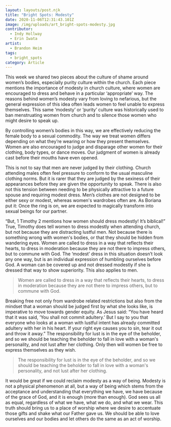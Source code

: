 ```yaml
---
layout: layouts/post.njk
title: "Bright Spots: Modesty"
date: 2020-11-06T12:31:43.101Z
image: /img/uploads/art_bright-spots-modesty.jpg
contributor:
  - Indy Hollway
  - Erin Iwata
artist:
  - Brandon Heim
tags:
  - bright_spots
category: Article
---
```

This week we shared two pieces about the culture of shame around women’s bodies, especially purity culture within the church. Each piece mentions the importance of modesty in church culture, where women are encouraged to dress and behave in a particular ‘appropriate’ way. The reasons behind women’s modesty vary from loving to nefarious, but the general expression of this idea often leads women to feel unable to express themselves. This same ‘modesty’ or ‘purity’ culture was historically used to ban menstruating women from church and to silence those women who might desire to speak up.

By controlling women’s bodies in this way, we are effectively reducing the female body to a sexual commodity. The way we treat women differs depending on what they’re wearing or how they present themselves. Women are also encouraged to judge and disparage other women for their clothing, body types, or dance moves. Our judgment of women is already cast before their mouths have even opened.

This is not to say that men are never judged by their clothing. Church attending males often feel pressure to conform to the usual masculine clothing norms. But it is rarer that they are judged by the sexiness of their appearances before they are given the opportunity to speak. There is also not this tension between needing to be physically attractive to a future spouse and requiring modest dress. Men’s clothes are not designed to be either sexy or modest, whereas women's wardrobes often are. As Boriana put it: Once the ring is on, we are expected to magically transform into sexual beings for our partner.

“But, 1 Timothy 2 mentions how women should dress modestly! It’s biblical!” True, Timothy does tell women to dress modestly when attending church, but not because they are distracting lustful men. Not because there is something wrong with women's bodies, or that they should be hidden from wandering eyes. Women are called to dress in a way that reflects their hearts, to dress in moderation because they are not there to impress others, but to commune with God. The ‘modest’ dress in this situation doesn’t look any one way, but is an individual expression of humbling ourselves before God. A woman can be covered up and not dressed modestly if she is dressed that way to show superiority. This also applies to men.

> Women are called to dress in a way that reflects their hearts, to dress in moderation because they are not there to impress others, but to commune with God.

Breaking free not only from wardrobe related restrictions but also from the mindset that a woman should be judged first by what she looks like, is imperative to move towards gender equity. As Jesus said: “You have heard that it was said, ‘You shall not commit adultery.’ But I say to you that everyone who looks at a woman with lustful intent has already committed adultery with her in his heart. If your right eye causes you to sin, tear it out and throw it away.” The responsibility for lust is in the eye of the beholder, and so we should be teaching the beholder to fall in love with a woman's personality, and not lust after her clothing. Only then will women be free to express themselves as they wish.

> The responsibility for lust is in the eye of the beholder, and so we should be teaching the beholder to fall in love with a woman's personality, and not lust after her clothing.

It would be great if we could reclaim modesty as a way of being. Modesty is not a physical phenomenon at all, but a way of being which stems from the acceptance and understanding that everything we have, we have because of the grace of God, and it is enough (more than enough). God sees us all as equal, regardless of what we have, what we do, and what we wear. This truth should bring us to a place of worship where we desire to accentuate those gifts and shake what our Father gave us. We should be able to love ourselves and our bodies and let others do the same as an act of worship.